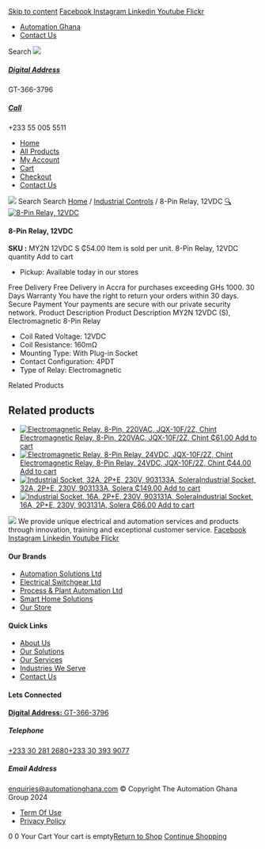 [Skip to content](https://store.automationghana.com/product/8-pin-relay-my2n-12vdc-s-omron/#content)
[ Facebook ](https://www.facebook.com/automationgh/) [ Instagram ](https://www.instagram.com/automationgh/) [ Linkedin ](https://www.linkedin.com/company/the-automation-ghana-limited/) [ Youtube ](https://www.youtube.com/channel/UCurrRDUSm5oIW39VXjn1u0w) [ Flickr ](https://www.flickr.com/photos/181794037@N07/)
  * [ Automation Ghana ](https://automationghana.com)
  * [ Contact Us ](https://store.automationghana.com/contact/)


Search
[ ![](https://store.automationghana.com/wp-content/uploads/2024/04/Website-TAGG-Logo-BLUE.png) ](https://store.automationghana.com/)
[ ](https://maps.app.goo.gl/m4xeaagWCNbLk4jM6)
#####  [ Digital Address ](https://maps.app.goo.gl/m4xeaagWCNbLk4jM6)
GT-366-3796 
[ ](tel:+233550055511)
#####  [ Call ](tel:+233550055511)
+233 55 005 5511 
  * [Home](https://store.automationghana.com/)
  * [All Products](https://store.automationghana.com/shop/)
  * [My Account](https://store.automationghana.com/my-account/)
  * [Cart](https://store.automationghana.com/cart/)
  * [Checkout](https://store.automationghana.com/checkout/)
  * [Contact Us](https://store.automationghana.com/contact/)


[![](https://store.automationghana.com/wp-content/uploads/2024/04/AutomationGhana_logo_white.png)](https://store.automationghana.com)
Search
Search
[Home](https://store.automationghana.com) / [Industrial Controls](https://store.automationghana.com/product-category/industrial-controls/) / 8-Pin Relay, 12VDC
[🔍](https://store.automationghana.com/product/8-pin-relay-my2n-12vdc-s-omron/)
[![8-Pin Relay, 12VDC](https://store.automationghana.com/wp-content/uploads/2020/04/8-Pin-Relay-MY2N-24VDC-S-Omron-600x450.jpg)](https://store.automationghana.com/wp-content/uploads/2020/04/8-Pin-Relay-MY2N-24VDC-S-Omron.jpg)
####  8-Pin Relay, 12VDC 
**SKU :** MY2N 12VDC S 
₵54.00
Item is sold per unit.
8-Pin Relay, 12VDC quantity
Add to cart
  * Pickup: Available today in our stores


Free Delivery 
Free Delivery in Accra for purchases exceeding GHs 1000. 
30 Days Warranty 
You have the right to return your orders within 30 days. 
Secure Payment 
Your payments are secure with our private security network. 
Product Description
Product Description
MY2N 12VDC (S), Electromagnetic 8-Pin Relay 
  * Coil Rated Voltage: 12VDC
  * Coil Resistance: 160mΩ
  * Mounting Type: With Plug-in Socket
  * Contact Configuration: 4PDT
  * Type of Relay: Electromagnetic


Related Products 
## Related products
  * [![Electromagnetic Relay, 8-Pin, 220VAC, JQX-10F/2Z, Chint](https://store.automationghana.com/wp-content/uploads/2020/04/11-Pin-Relay-JQX-10F_3Z-220VAC-Chint-2-300x300.jpg)Electromagnetic Relay, 8-Pin, 220VAC, JQX-10F/2Z, Chint ₵61.00 ](https://store.automationghana.com/product/8-pin-relay-jqx-10f-2z-220vac-chint/)
[Add to cart](https://store.automationghana.com/product/8-pin-relay-my2n-12vdc-s-omron/?add-to-cart=1603)
  * [![Electromagnetic Relay, 8-Pin Relay, 24VDC, JQX-10F/2Z, Chint](https://store.automationghana.com/wp-content/uploads/2020/04/11-Pin-Relay-JQX-10F_3Z-220VAC-Chint-2-300x300.jpg)Electromagnetic Relay, 8-Pin Relay, 24VDC, JQX-10F/2Z, Chint ₵44.00 ](https://store.automationghana.com/product/8-pin-relay-jqx-10f-2z-24vdc-chint/)
[Add to cart](https://store.automationghana.com/product/8-pin-relay-my2n-12vdc-s-omron/?add-to-cart=1604)
  * [![Industrial Socket, 32A, 2P+E, 230V, 903133A, Solera](https://store.automationghana.com/wp-content/uploads/2020/02/SOLERA-10-300x300.jpg)Industrial Socket, 32A, 2P+E, 230V, 903133A, Solera ₵149.00 ](https://store.automationghana.com/product/socket-903133a-solera/)
[Add to cart](https://store.automationghana.com/product/8-pin-relay-my2n-12vdc-s-omron/?add-to-cart=1533)
  * [![Industrial Socket, 16A, 2P+E, 230V, 903131A, Solera](https://store.automationghana.com/wp-content/uploads/2020/04/903131A.png)Industrial Socket, 16A, 2P+E, 230V, 903131A, Solera ₵66.00 ](https://store.automationghana.com/product/industrial-socket-903131a-solera/)
[Add to cart](https://store.automationghana.com/product/8-pin-relay-my2n-12vdc-s-omron/?add-to-cart=1513)


![](https://store.automationghana.com/wp-content/uploads/2024/04/AutomationGhana_logo_white.png)
We provide unique electrical and automation services and products through innovation, training and exceptional customer service.
[ Facebook ](https://www.facebook.com/automationgh/) [ Instagram ](https://www.instagram.com/automationgh/) [ Linkedin ](https://www.linkedin.com/company/the-automation-ghana-limited/) [ Youtube ](https://www.youtube.com/channel/UCurrRDUSm5oIW39VXjn1u0w) [ Flickr ](https://www.flickr.com/photos/181794037@N07/)
#### Our Brands
  * [ Automation Solutions Ltd ](https://store.automationghana.com/product/8-pin-relay-my2n-12vdc-s-omron/)
  * [ Electrical Switchgear Ltd ](https://store.automationghana.com/product/8-pin-relay-my2n-12vdc-s-omron/)
  * [ Process & Plant Automation Ltd ](https://store.automationghana.com/product/8-pin-relay-my2n-12vdc-s-omron/)
  * [ Smart Home Solutions ](https://store.automationghana.com/product/8-pin-relay-my2n-12vdc-s-omron/)
  * [ Our Store ](https://store.automationghana.com/product/8-pin-relay-my2n-12vdc-s-omron/)


#### Quick Links
  * [ About Us ](https://store.automationghana.com/product/8-pin-relay-my2n-12vdc-s-omron/)
  * [ Our Solutions ](https://store.automationghana.com/product/8-pin-relay-my2n-12vdc-s-omron/)
  * [ Our Services ](https://store.automationghana.com/product/8-pin-relay-my2n-12vdc-s-omron/)
  * [ Industries We Serve ](https://store.automationghana.com/product/8-pin-relay-my2n-12vdc-s-omron/)
  * [ Contact Us ](https://store.automationghana.com/product/8-pin-relay-my2n-12vdc-s-omron/)


#### Lets Connected
[**Digital Address:** GT-366-3796](https://maps.app.goo.gl/m4xeaagWCNbLk4jM6)
#####  Telephone 
[ +233 30 281 2680](tel:+233302812680)[+233 30 393 9077](https://store.automationghana.com/product/8-pin-relay-my2n-12vdc-s-omron/+233303939077)
#####  Email Address 
enquiries@automationghana.com 
© Copyright The Automation Ghana Group 2024
  * [ Term Of Use ](https://store.automationghana.com/product/8-pin-relay-my2n-12vdc-s-omron/)
  * [ Privacy Policy ](https://store.automationghana.com/product/8-pin-relay-my2n-12vdc-s-omron/)


0
0
Your Cart
Your cart is empty[Return to Shop](https://store.automationghana.com/shop/)
[Continue Shopping](https://store.automationghana.com/product/8-pin-relay-my2n-12vdc-s-omron/)
